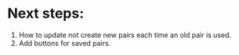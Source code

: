 # Next steps:

1. How to update not create new pairs each time an old pair is used.
2. Add buttons for saved pairs.

